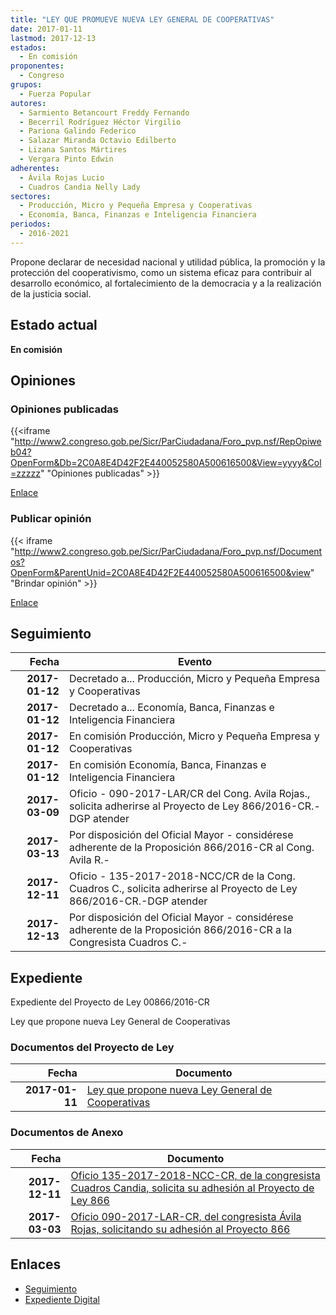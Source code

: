 ```yaml
---
title: "LEY QUE PROMUEVE NUEVA LEY GENERAL DE COOPERATIVAS"
date: 2017-01-11
lastmod: 2017-12-13
estados: 
  - En comisión
proponentes: 
  - Congreso
grupos: 
  - Fuerza Popular
autores: 
  - Sarmiento Betancourt Freddy Fernando
  - Becerril Rodríguez Héctor Virgilio
  - Pariona Galindo Federico
  - Salazar Miranda Octavio Edilberto
  - Lizana Santos Mártires
  - Vergara Pinto Edwin
adherentes: 
  - Ávila Rojas Lucio
  - Cuadros Candia Nelly Lady
sectores: 
  - Producción, Micro y Pequeña Empresa y Cooperativas
  - Economía, Banca, Finanzas e Inteligencia Financiera
periodos: 
  - 2016-2021
---
```


Propone declarar de necesidad nacional y utilidad pública, la promoción y la protección del cooperativismo, como un sistema eficaz para contribuir al desarrollo económico, al fortalecimiento de la democracia y a la realización de la justicia social.


## Estado actual

**En comisión**

## Opiniones

### Opiniones publicadas

{{<iframe "http://www2.congreso.gob.pe/Sicr/ParCiudadana/Foro_pvp.nsf/RepOpiweb04?OpenForm&Db=2C0A8E4D42F2E440052580A500616500&View=yyyy&Col=zzzzz" "Opiniones publicadas" >}}

[Enlace](http://www2.congreso.gob.pe/Sicr/ParCiudadana/Foro_pvp.nsf/RepOpiweb04?OpenForm&Db=2C0A8E4D42F2E440052580A500616500&View=yyyy&Col=zzzzz)
### Publicar opinión

{{< iframe "http://www2.congreso.gob.pe/Sicr/ParCiudadana/Foro_pvp.nsf/Documentos?OpenForm&ParentUnid=2C0A8E4D42F2E440052580A500616500&view" "Brindar opinión" >}}

[Enlace](http://www2.congreso.gob.pe/Sicr/ParCiudadana/Foro_pvp.nsf/Documentos?OpenForm&ParentUnid=2C0A8E4D42F2E440052580A500616500&view)

## Seguimiento

| Fecha | Evento |
|------:|--------|
| **2017-01-12** | Decretado a... Producción, Micro y Pequeña Empresa y Cooperativas|
| **2017-01-12** | Decretado a... Economía, Banca, Finanzas e Inteligencia Financiera|
| **2017-01-12** | En comisión Producción, Micro y Pequeña Empresa y Cooperativas|
| **2017-01-12** | En comisión Economía, Banca, Finanzas e Inteligencia Financiera|
| **2017-03-09** | Oficio - 090-2017-LAR/CR del Cong. Avila Rojas., solicita adherirse al Proyecto de Ley 866/2016-CR.-DGP atender|
| **2017-03-13** | Por disposición del Oficial Mayor - considérese adherente de la Proposición 866/2016-CR al Cong. Avila R.-|
| **2017-12-11** | Oficio - 135-2017-2018-NCC/CR de la Cong. Cuadros C., solicita adherirse al Proyecto de Ley 866/2016-CR.-DGP atender|
| **2017-12-13** | Por disposición del Oficial Mayor - considérese adherente de la Proposición 866/2016-CR a la Congresista Cuadros C.-|


## Expediente

Expediente del Proyecto de Ley 00866/2016-CR

Ley que propone nueva Ley General de Cooperativas


### Documentos del Proyecto de Ley

| Fecha | Documento |
|------:|--------|
| **2017-01-11** | [Ley que propone nueva Ley General de Cooperativas](http://www.leyes.congreso.gob.pe/Documentos/2016_2021/Proyectos_de_Ley_y_de_Resoluciones_Legislativas/PL0086620170111..pdf) |

### Documentos de Anexo

| Fecha | Documento |
|------:|--------|
| **2017-12-11** | [Oficio 135-2017-2018-NCC-CR, de la congresista Cuadros Candia, solicita su adhesión al Proyecto de Ley 866](http://www.leyes.congreso.gob.pe/Documentos/2016_2021/Adhesiones/Proyectos_de_Ley/OFICIO-135-2017-2018-NCC-CR.pdf) |
| **2017-03-03** | [Oficio 090-2017-LAR-CR, del congresista Ávila Rojas, solicitando su adhesión al Proyecto 866](http://www.leyes.congreso.gob.pe/Documentos/2016_2021/Oficios/Congresistas/OFICIO-090-2017-LAR-CR.pdf) |

## Enlaces 

- [Seguimiento](http://www2.congreso.gob.pe/Sicr/TraDocEstProc/CLProLey2016.nsf/f7fff46988ca05b1052578e100829cc7/529220009b64ee8e052580a5005c5aff?OpenDocument)
- [Expediente Digital](http://www2.congreso.gob.pehttp://www2.congreso.gob.pe/Sicr/TraDocEstProc/CLProLey2016.nsf/f7fff46988ca05b1052578e100829cc7/529220009b64ee8e052580a5005c5aff?OpenDocument&Click=05257FB7005EB655.eb71d0cf91d8294e05256cdf006b5706/$Body/0.1C6C)
